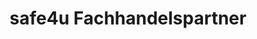 ---
title: "safe4u Fachhandelspartner"
url: /neuruppin/safe4u-fachhandelspartner/
shop: Elektronik
---